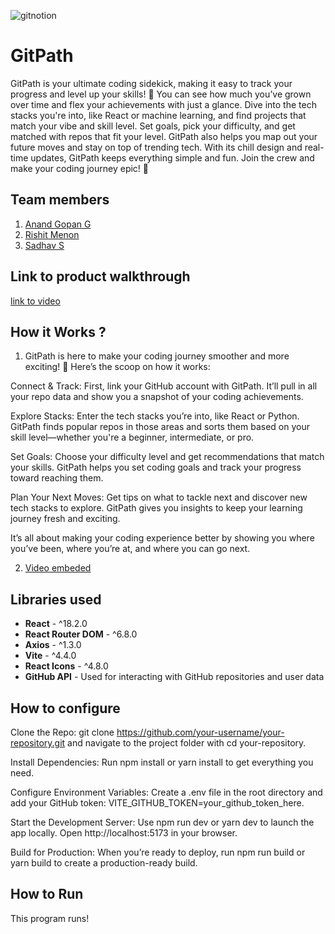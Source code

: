 
![gitnotion](https://github.com/user-attachments/assets/079fdd2e-ba20-4a5b-9801-58448e81d8b9)




# GitPath
GitPath is your ultimate coding sidekick, making it easy to track your progress and level up your skills! 🚀 You can see how much you’ve grown over time and flex your achievements with just a glance. Dive into the tech stacks you're into, like React or machine learning, and find projects that match your vibe and skill level. Set goals, pick your difficulty, and get matched with repos that fit your level. GitPath also helps you map out your future moves and stay on top of trending tech. With its chill design and real-time updates, GitPath keeps everything simple and fun. Join the crew and make your coding journey epic! 🌟
## Team members
1. [Anand Gopan G](https://github.com/TH-Activities/saturday-hack-night-template)
2. [Rishit Menon](https://github.com/TH-Activities/saturday-hack-night-template)
3. [Sadhav S](https://github.com/TH-Activities/saturday-hack-night-template)
## Link to product walkthrough
[link to video](https://drive.google.com/file/d/1B8joe3TuVntQYCSoNK93R-1QrovG133M/view?usp=drive_link)
## How it Works ?
1. GitPath is here to make your coding journey smoother and more exciting! 🚀 Here’s the scoop on how it works:

Connect & Track: First, link your GitHub account with GitPath. It’ll pull in all your repo data and show you a snapshot of your coding achievements.

Explore Stacks: Enter the tech stacks you’re into, like React or Python. GitPath finds popular repos in those areas and sorts them based on your skill level—whether you're a beginner, intermediate, or pro.

Set Goals: Choose your difficulty level and get recommendations that match your skills. GitPath helps you set coding goals and track your progress toward reaching them.

Plan Your Next Moves: Get tips on what to tackle next and discover new tech stacks to explore. GitPath gives you insights to keep your learning journey fresh and exciting.

It’s all about making your coding experience better by showing you where you’ve been, where you’re at, and where you can go next. 

2. [Video embeded](https://drive.google.com/file/d/1iUIBYAnwo44M6UOjJtx1PkHctL0CaNUH/view?usp=drive_link)
## Libraries used

- **React** - ^18.2.0
- **React Router DOM** - ^6.8.0
- **Axios** - ^1.3.0
- **Vite** - ^4.4.0
- **React Icons** - ^4.8.0
- **GitHub API** - Used for interacting with GitHub repositories and user data

## How to configure
Clone the Repo: git clone https://github.com/your-username/your-repository.git and navigate to the project folder with cd your-repository.

Install Dependencies: Run npm install or yarn install to get everything you need.

Configure Environment Variables: Create a .env file in the root directory and add your GitHub token: VITE_GITHUB_TOKEN=your_github_token_here.

Start the Development Server: Use npm run dev or yarn dev to launch the app locally. Open http://localhost:5173 in your browser.

Build for Production: When you’re ready to deploy, run npm run build or yarn build to create a production-ready build.
## How to Run
This program runs! 
